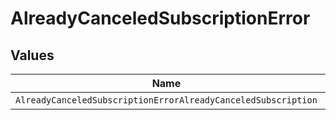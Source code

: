 # AlreadyCanceledSubscriptionError


## Values

| Name                                                          | Value                                                         |
| ------------------------------------------------------------- | ------------------------------------------------------------- |
| `AlreadyCanceledSubscriptionErrorAlreadyCanceledSubscription` | AlreadyCanceledSubscription                                   |